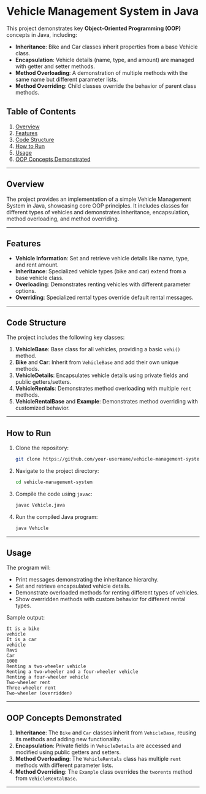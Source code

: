 # Vehicle Management System in Java

This project demonstrates key **Object-Oriented Programming (OOP)** concepts in Java, including:

- **Inheritance**: Bike and Car classes inherit properties from a base Vehicle class.
- **Encapsulation**: Vehicle details (name, type, and amount) are managed with getter and setter methods.
- **Method Overloading**: A demonstration of multiple methods with the same name but different parameter lists.
- **Method Overriding**: Child classes override the behavior of parent class methods.

## Table of Contents
1. [Overview](#overview)
2. [Features](#features)
3. [Code Structure](#code-structure)
4. [How to Run](#how-to-run)
5. [Usage](#usage)
6. [OOP Concepts Demonstrated](#oop-concepts-demonstrated)

---

## Overview

The project provides an implementation of a simple Vehicle Management System in Java, showcasing core OOP principles. It includes classes for different types of vehicles and demonstrates inheritance, encapsulation, method overloading, and method overriding.

---

## Features

- **Vehicle Information**: Set and retrieve vehicle details like name, type, and rent amount.
- **Inheritance**: Specialized vehicle types (bike and car) extend from a base vehicle class.
- **Overloading**: Demonstrates renting vehicles with different parameter options.
- **Overriding**: Specialized rental types override default rental messages.

---

## Code Structure

The project includes the following key classes:

1. **VehicleBase**: Base class for all vehicles, providing a basic `vehi()` method.
2. **Bike** and **Car**: Inherit from `VehicleBase` and add their own unique methods.
3. **VehicleDetails**: Encapsulates vehicle details using private fields and public getters/setters.
4. **VehicleRentals**: Demonstrates method overloading with multiple `rent` methods.
5. **VehicleRentalBase** and **Example**: Demonstrates method overriding with customized behavior.

---

## How to Run

1. Clone the repository:
   ```bash
   git clone https://github.com/your-username/vehicle-management-system.git
   ```

2. Navigate to the project directory:
   ```bash
   cd vehicle-management-system
   ```

3. Compile the code using `javac`:
   ```bash
   javac Vehicle.java
   ```

4. Run the compiled Java program:
   ```bash
   java Vehicle
   ```

---

## Usage

The program will:
- Print messages demonstrating the inheritance hierarchy.
- Set and retrieve encapsulated vehicle details.
- Demonstrate overloaded methods for renting different types of vehicles.
- Show overridden methods with custom behavior for different rental types.

Sample output:

```plaintext
It is a bike
vehicle
It is a car
vehicle
Ravi
Car
1000
Renting a two-wheeler vehicle
Renting a two-wheeler and a four-wheeler vehicle
Renting a four-wheeler vehicle
Two-wheeler rent
Three-wheeler rent
Two-wheeler (overridden)
```

---

## OOP Concepts Demonstrated

1. **Inheritance**: The `Bike` and `Car` classes inherit from `VehicleBase`, reusing its methods and adding new functionality.
2. **Encapsulation**: Private fields in `VehicleDetails` are accessed and modified using public getters and setters.
3. **Method Overloading**: The `VehicleRentals` class has multiple `rent` methods with different parameter lists.
4. **Method Overriding**: The `Example` class overrides the `tworents` method from `VehicleRentalBase`.

---
